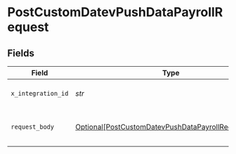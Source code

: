 # PostCustomDatevPushDataPayrollRequest


## Fields

| Field                                                                                                                       | Type                                                                                                                        | Required                                                                                                                    | Description                                                                                                                 |
| --------------------------------------------------------------------------------------------------------------------------- | --------------------------------------------------------------------------------------------------------------------------- | --------------------------------------------------------------------------------------------------------------------------- | --------------------------------------------------------------------------------------------------------------------------- |
| `x_integration_id`                                                                                                          | *str*                                                                                                                       | :heavy_check_mark:                                                                                                          | ID of the integration you want to interact with.                                                                            |
| `request_body`                                                                                                              | [Optional[PostCustomDatevPushDataPayrollRequestBody]](../../models/operations/postcustomdatevpushdatapayrollrequestbody.md) | :heavy_minus_sign:                                                                                                          | POST /custom/datev/push-data/payroll request body                                                                           |